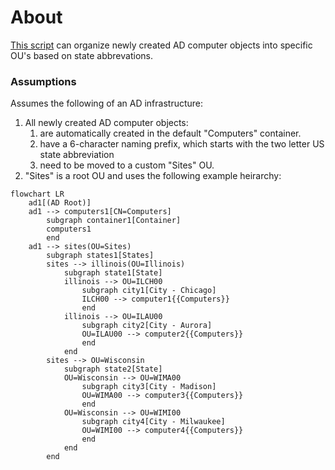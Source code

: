 # About

[This script](Move-ComputersByStateSiteCode.ps1) can organize newly created AD computer objects into specific OU's based on state abbrevations.

### Assumptions

Assumes the following of an AD infrastructure:
1. All newly created AD computer objects:
    1. are automatically created in the default "Computers" container.
    2. have a 6-character naming prefix, which starts with the two letter US state abbreviation
    3. need to be moved to a custom "Sites" OU.
2. "Sites" is a root OU and uses the following example heirarchy:
```mermaid
flowchart LR
    ad1[(AD Root)]
    ad1 --> computers1[CN=Computers]
        subgraph container1[Container]
        computers1
        end
    ad1 --> sites(OU=Sites)
        subgraph states1[States]
        sites --> illinois(OU=Illinois)
            subgraph state1[State]
            illinois --> OU=ILCH00
                subgraph city1[City - Chicago]
                ILCH00 --> computer1{{Computers}}
                end
            illinois --> OU=ILAU00
                subgraph city2[City - Aurora]
                OU=ILAU00 --> computer2{{Computers}}
                end
            end
        sites --> OU=Wisconsin
            subgraph state2[State]
            OU=Wisconsin --> OU=WIMA00
                subgraph city3[City - Madison]
                OU=WIMA00 --> computer3{{Computers}}
                end
            OU=Wisconsin --> OU=WIMI00
                subgraph city4[City - Milwaukee]
                OU=WIMI00 --> computer4{{Computers}}
                end
            end
        end
```

